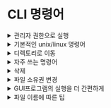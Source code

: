 # __CLI 명령어__

<details>
<summary>관리자 권한으로 실행</summary>

```
$ sudo
```
</details>

<details>
<summary>기본적인 unix/linux 명령어</summary>

```
$ ls
$ al
$ cd
$ pwd
```
</details>

<details>
<summary>디렉토리로 이동</summary>

```
$ cd ~
$ cd /
$ cd .
$ cd ..
$ pwd
$clear
```
</details>

<details>
<summary>자주 쓰는 명령어</summary>

```
$ touch [file_name]
$ mkdir [dir_name]	(make directory)
$ cat [file_name]	(concatenate)
$ mv [file_name or dic_name][target_dir_name]	(move)	파일 또는 디렉토리 옮기기
$ mv [file_name or dir_name][new_file_name]
$ cp [file][target_dir_name]
$ cp -r [folder_name]
```
</details>

<details>
<summary>삭제</summary>

```
$ rm [file_name]
$ rm -r [dir_name]
```
</details>

<details>
<summary>파일 소유권 변경</summary>

```
$ chown [owner_file]:[group_file]
$ mkdir
$ rm
```
</details>

<details>
<summary>GUI프로그램의 실행을 더 간편하게</summary>

```
$ explorer .
$ open .
$ code .
```
</details>

<details>
<summary>파일 이름에 따른 팁</summary>

```
공백이 있는 경우 - 공백부분에 tab 키를 누르기 or /(역슬래시를 입력
파일 자동완성 기능 - 첫글자 등을 쓰고 tab 키 누르기
```
</details>